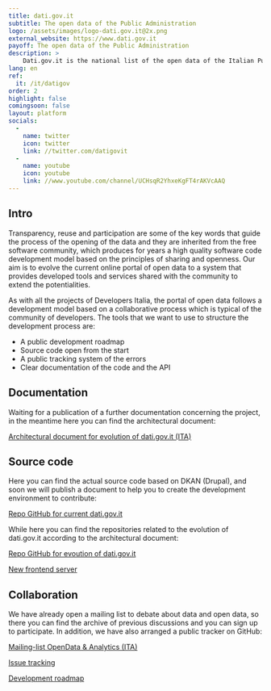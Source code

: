 ```yaml
---
title: dati.gov.it
subtitle: The open data of the Public Administration
logo: /assets/images/logo-dati.gov.it@2x.png
external_website: https://www.dati.gov.it
payoff: The open data of the Public Administration
description: >
    Dati.gov.it is the national list of the open data of the Italian Public Administrations.  It has been created with the aim to aggregate in a single portal most of the open data displayed by the various administrations both local and national.
lang: en
ref:
  it: /it/datigov
order: 2
highlight: false
comingsoon: false
layout: platform
socials:
  -
    name: twitter
    icon: twitter
    link: //twitter.com/datigovit
  -
    name: youtube
    icon: youtube
    link: //www.youtube.com/channel/UCHsqR2YhxeKgFT4rAKVcAAQ
---
```


## Intro
Transparency, reuse and participation are some of the key words that guide the process of the opening of the data and they are inherited from the free software community, which produces for years a high quality software code development model based on the principles of sharing and openness.
Our aim is to evolve the current online portal of open data to a system that provides developed tools and services shared with the community to extend the potentialities.

As with all the projects of Developers Italia, the portal of open data follows a development model based on a collaborative process  which is typical of the community of developers. The tools that we want to use to structure the development process are:

  * A public development roadmap
  * Source code open from the start
  * A public tracking system of the errors
  * Clear documentation of the code and the API

## Documentation

Waiting for a publication of a further documentation concerning the project, in the meantime here you can find the architectural document:

[Architectural document for evolution of dati.gov.it (ITA)](https://docs.google.com/document/d/1dCfbpwmkl-U2kreykRY8YXJct6GOe-r_3qjism5wI2Y/edit)


## Source code

Here you can find the actual source code based on DKAN (Drupal), and soon we will publish a document to help you to create the development environment to contribute:

[Repo GitHub for current dati.gov.it](https://github.com/FormezPA/dkan)

While here you can find the repositories related to the evolution of dati.gov.it according to the architectural document:

[Repo GitHub for evoution of dati.gov.it](https://github.com/italia/dati.gov.it)

[New frontend server](https://github.com/italia/dati-frontendserver)


## Collaboration

We have already open a mailing list to debate about data and open data, so there you can find the archive of previous discussions and you can sign up to participate. In addition, we have also arranged a public tracker on GitHub:

[Mailing-list OpenData & Analytics (ITA)](https://groups.google.com/a/teamdigitale.governo.it/forum/#!forum/data)

[Issue tracking](https://github.com/italia/dati.gov.it/issues)

[Development roadmap](https://github.com/italia/dati.gov.it/projects)

